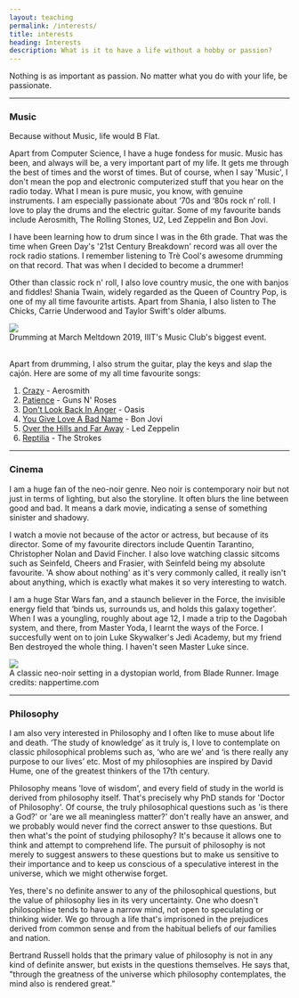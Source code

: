 ```yaml
---
layout: teaching
permalink: /interests/
title: interests
heading: Interests
description: What is it to have a life without a hobby or passion?
---
```

Nothing is as important as passion. No matter what you do with your life, be passionate. 

***

### Music
Because without Music, life would B Flat.

Apart from Computer Science, I have a huge fondess for music. Music has been, and always will be, a very important part of my life. It gets me through the best of times and the worst of times. But of course, when I say 'Music', I don't mean the pop and electronic computerized stuff that you hear on the radio today. What I mean is pure music, you know, with genuine instruments. I am especially passionate about ‘70s and ‘80s rock n’ roll. I love to play the drums and the electric guitar. Some of my favourite bands include Aerosmith, The Rolling Stones, U2, Led Zeppelin and Bon Jovi. 

I have been learning how to drum since I was in the 6th grade. That was the time when Green Day's '21st Century Breakdown' record was all over the rock radio stations. I remember listening to Trè Cool's awesome drumming on that record. That was when I decided to become a drummer! 

Other than classic rock n' roll, I also love country music, the one with banjos and fiddles! Shania Twain, widely regarded as the Queen of Country Pop, is one of my all time favourite artists. Apart from Shania, I also listen to The Chicks, Carrie Underwood and Taylor Swift's older albums. 

<div class="col-sm mt-3 mt-md-0">
    <img class="col three" src="{{ site.baseurl }}/assets/img/meltdown.jpg">
</div>
<div class="col three caption">
    Drumming at March Meltdown 2019, IIIT's Music Club's biggest event. 
</div>
<br/>

Apart from drumming, I also strum the guitar, play the keys and slap the cajón. Here are some of my all time favourite songs: 

1. [Crazy](https://www.youtube.com/watch?v=NMNgbISmF4I) - Aerosmith
2. [Patience](https://www.youtube.com/watch?v=ErvgV4P6Fzc) - Guns N' Roses
3. [Don't Look Back In Anger](https://www.youtube.com/watch?v=r8OipmKFDeM) - Oasis
4. [You Give Love A Bad Name](https://www.youtube.com/watch?v=KrZHPOeOxQQ) - Bon Jovi 
5. [Over the Hills and Far Away](https://www.youtube.com/watch?v=0Az-TuYb4h0) - Led Zeppelin
6. [Reptilia](https://www.youtube.com/watch?v=b8-tXG8KrWs) - The Strokes

***

### Cinema

I am a huge fan of the neo-noir genre. Neo noir is contemporary noir but not just in terms of lighting, but also the storyline. It often blurs the line between good and bad. It means a dark movie, indicating a sense of something sinister and shadowy. 

I watch a movie not because of the actor or actress, but because of its director. Some of my favourite directors include Quentin Tarantino, Christopher Nolan and David Fincher. I also love watching classic sitcoms such as Seinfeld, Cheers and Frasier, with Seinfeld being my absolute favourite. 'A show about nothing' as it's very commonly called, it really isn't about anything, which is exactly what makes it so very interesting to watch. 

I am a huge Star Wars fan, and a staunch believer in the Force, the invisible energy field that ‘binds us, surrounds us, and holds this galaxy together’. When I was a youngling, roughly about age 12, I made a trip to the Dagobah system, and there, from Master Yoda, I learnt the ways of the Force. I succesfully went on to join Luke Skywalker's Jedi Academy, but my friend Ben destroyed the whole thing. I haven't seen Master Luke since.

<div class="img_row">
    <!-- <center> <img width="480" height="320" src="{{ site.baseurl }}/assets/img/noir.jpg"> </center> -->
    <img class="col three" src="{{ site.baseurl }}/assets/img/noir.jpg">
</div>
<div class="col three caption">
    A classic neo-noir setting in a dystopian world, from Blade Runner. Image credits: nappertime.com
</div>

*** 

### Philosophy

I am also very interested in Philosophy and I often like to muse about life and death. ‘The study of knowledge’ as it truly is, I love to contemplate on classic philosophical problems such as, ‘who are we’ and ‘is there really any purpose to our lives’ etc. Most of my philosophies are inspired by David Hume, one of the greatest thinkers of the 17th century. 

Philosophy means 'love of wisdom', and every field of study in the world is derived from philosophy itself. That's precisely why PhD stands for 'Doctor of Philosophy'. Of course, the truly philosophical questions such as 'is there a God?' or 'are we all meaningless matter?' don't really have an answer, and we probably would never find the correct answer to thse questions. But then what's the point of studying philosophy? It's because it allows one to think and attempt to comprehend life. The pursuit of philosophy is not merely to suggest answers to these questions but to make us sensitive to their importance and to keep us conscious of a speculative interest in the universe, which we might otherwise forget. 

<!-- <div class="img_row">
    <img class="col three" src="{{ site.baseurl }}/assets/img/roads.jpeg">
</div>
<div class="col three caption">
    Two roads diverging into the woods. Which one do I choose? Image credits: medium
</div>

<br/> -->

Yes, there's no definite answer to any of the philosophical questions, but the value of philosophy lies in its very uncertainty. One who doesn't philosophise tends to have a narrow mind, not open to speculating or thinking wider. We go through a life that's imprisoned in the prejudices derived from common sense and from the habitual beliefs of our families and nation. 

Bertrand Russell holds that the primary value of philosophy is not in any kind of definite answer, but exists in the questions themselves. He says that, "through the greatness of the universe which philosophy contemplates, the mind also is rendered great.” 
